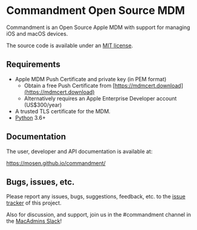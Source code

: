 # Commandment Open Source MDM

Commandment is an Open Source Apple MDM with support for managing iOS and macOS devices.

The source code is available under an [MIT license](LICENSE.txt).

## Requirements

* Apple MDM Push Certificate and private key (in PEM format)
  * Obtain a free Push Certificate from [https://mdmcert.download](https://mdmcert.download)
  * Alternatively requires an Apple Enterprise Developer account (US$300/year)
* A trusted TLS certificate for the MDM.
* [Python](https://www.python.org/) 3.6+

## Documentation

The user, developer and API documentation is available at:

https://mosen.github.io/commandment/    

## Bugs, issues, etc.

Please report any issues, bugs, suggestions, feedback, etc. 
to the [issue tracker](https://github.com/cmdmnt/commandment/issues) of this project.

Also for discussion, and support, join us in the #commandment channel in the [MacAdmins Slack](http://macadmins.herokuapp.com/)!
